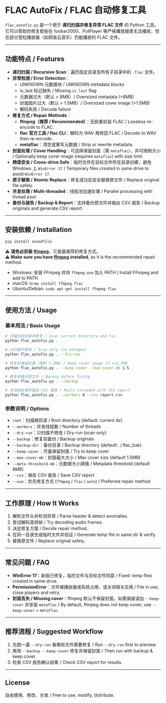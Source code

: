 # FLAC AutoFix / FLAC 自动修复工具

`flac_autofix.py` 是一个用于 **递归扫描并修复异常 FLAC 文件** 的 Python 工具。它可以帮助你修复那些在 foobar2000、PotPlayer 等严格播放器里无法播放，但在部分宽松播放器（如网易云音乐）仍能播放的 FLAC 文件。

---

## 功能特点 / Features

- **递归扫描 / Recursive Scan**：遍历指定目录及所有子目录中的 `.flac` 文件。
- **异常检测 / Error Detection**：
  - UNKNOWN 元数据块 / UNKNOWN metadata blocks
  - is_last 标记缺失 / Missing `is_last` flag
  - 元数据过大（默认 > 8MB）/ Oversized metadata (>8MB)
  - 封面图片过大（默认 > 1.5MB）/ Oversized cover image (>1.5MB)
  - 解码失败 / Decode failure
- **修复方式 / Repair Methods**：
  - **ffmpeg（推荐 / Recommended）**：无损重封装 FLAC / Lossless re-encode to FLAC.
  - **flac 官方工具 / flac CLI**：解码为 WAV 再转回 FLAC / Decode to WAV then re-encode.
  - **metaflac**：清空或重写元数据 / Strip or rewrite metadata.
- **封面处理 / Cover Handling**：可选择保留封面（需 `metaflac`），并可限制大小 / Optionally keep cover image (requires `metaflac`) with size limit.
- **跨盘安全 / Cross-drive Safe**：临时文件在目标文件所在目录创建，避免 Windows 上 `WinError 17` / Temporary files created in same drive to avoid `WinError 17`.
- **原子替换 / Atomic Replace**：修复成功后安全替换原文件 / Replace original file safely.
- **并发处理 / Multi-threaded**：线程池加速处理 / Parallel processing with thread pool.
- **备份与报告 / Backup & Report**：支持备份原文件并输出 CSV 报告 / Backup originals and generate CSV report.

---

## 安装依赖 / Installation

```bash
pip install soundfile
```

⚠️ **请务必安装 [ffmpeg](https://ffmpeg.org/download.html)**，它是最推荐的修复方式。  
⚠️ **Make sure you have [ffmpeg](https://ffmpeg.org/download.html) installed**, as it is the recommended repair method.

- Windows: 安装 FFmpeg 并将 `ffmpeg.exe` 加入 PATH / Install FFmpeg and add to PATH.
- macOS: `brew install ffmpeg flac`
- Ubuntu/Debian: `sudo apt-get install ffmpeg flac`

---

## 使用方法 / Usage

### 基本用法 / Basic Usage
```bash
# 扫描当前目录并修复 / Scan current directory and fix
python flac_autofix.py .

# 只扫描不修改 / Scan only (no changes)
python flac_autofix.py . --dry-run

# 修复时保留封面（限制 1.5MB）/ Keep cover image if <=1.5MB
python flac_autofix.py . --keep-cover --max-cover-mb 1.5

# 修复前备份原文件 / Backup before fixing
python flac_autofix.py . --backup

# 多线程处理并输出 CSV 报告 / Multi-threaded with CSV report
python flac_autofix.py . --workers 8 --csv report.csv
```

### 参数说明 / Options
- `root`：扫描根目录 / Root directory (default: current dir)
- `--workers`：并发线程数 / Number of threads
- `--dry-run`：只扫描不修改 / Dry-run (scan only)
- `--backup`：修复前备份 / Backup originals
- `--backup-dir`：备份目录 / Backup directory (default: ./.flac_bak)
- `--keep-cover`：尽量保留封面 / Try to keep cover
- `--max-cover-mb`：封面最大大小 / Max cover size (default 1.5MB)
- `--meta-threshold-mb`：元数据大小阈值 / Metadata threshold (default 8MB)
- `--csv`：保存 CSV 报告 / Save CSV report
- `--use`：优先修复方式 (`ffmpeg` / `flac` / `auto`) / Preferred repair method

---

## 工作原理 / How It Works

1. 解析文件头并检测异常 / Parse header & detect anomalies.
2. 尝试解码音频帧 / Try decoding audio frames.
3. 决定修复方案 / Decide repair method.
4. 在同一目录生成临时文件并验证 / Generate temp file in same dir & verify.
5. 替换原文件 / Replace original safely.

---

## 常见问题 / FAQ

- **WinError 17**：新版已修复，临时文件与目标文件同盘 / Fixed: temp files created in same drive.
- **PermissionError**：文件被播放器或系统占用，请关闭相关应用 / File in use, close players and retry.
- **封面丢失 / Missing cover**：ffmpeg 默认不保留封面，如需保留请加 `--keep-cover` 并安装 `metaflac` / By default, ffmpeg does not keep cover; use `--keep-cover` + `metaflac`.

---

## 推荐流程 / Suggested Workflow

1. 先跑一遍 `--dry-run` 看哪些文件需要修复 / Run `--dry-run` first to preview.
2. 再用 `--backup --keep-cover` 修复并保留封面 / Then run with backup & keep cover.
3. 检查 CSV 报告确认结果 / Check CSV report for results.

---

## License

自由使用、修改、分发 / Free to use, modify, distribute.
